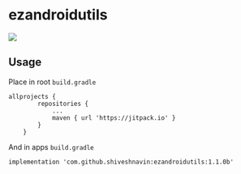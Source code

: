 # ezandroidutils
[![](https://jitpack.io/v/shiveshnavin/ezandroidutils.svg)](https://jitpack.io/#shiveshnavin/ezandroidutils)

## Usage
Place in root `build.gradle`
```
allprojects {
		repositories {
			...
			maven { url 'https://jitpack.io' }
		}
	}
```
And in apps `build.gradle`

```
implementation 'com.github.shiveshnavin:ezandroidutils:1.1.0b'

```
